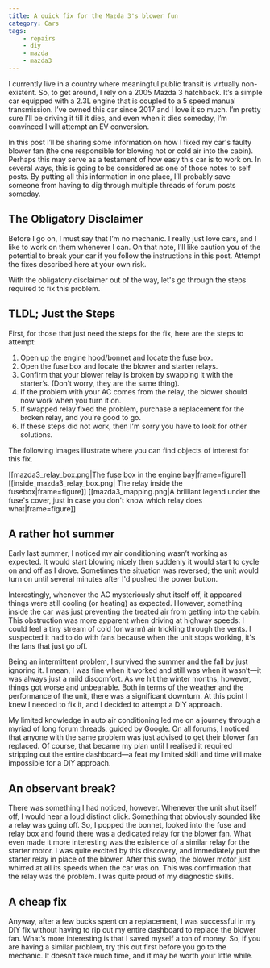 ```yaml
---
title: A quick fix for the Mazda 3's blower fun
category: Cars
tags:
    - repairs
    - diy
    - mazda
    - mazda3
---
```

I currently live in a country where meaningful public transit is virtually non-existent. So, to get around, I rely on a 2005 Mazda 3 hatchback. It’s a simple car equipped with a 2.3L engine that is coupled to a 5 speed manual transmission. I’ve owned this car since 2017 and I love it so much. I’m pretty sure I’ll be driving it till it dies, and even when it dies someday, I’m convinced I will attempt an EV conversion. 

<!--more -->

In this post I’ll be sharing some information on how I fixed my car's faulty blower fan (the one responsible for blowing hot or cold air into the cabin). Perhaps this may serve as a testament of how easy this car is to work on. In several ways, this is going to be considered as one of those notes to self posts. By putting all this information in one place, I’ll probably save someone from having to dig through multiple threads of forum posts someday.

## The Obligatory Disclaimer
Before I go on, I must say that I’m no mechanic. I really just love cars, and I like to work on them whenever I can. On that note, I'll like caution you of the potential to break your car if you follow the instructions in this post. Attempt the fixes described here at your own risk.

With the obligatory disclaimer out of the way, let's go through the steps required to fix this problem.

## TLDL; Just the Steps
First, for those that just need the steps for the fix, here are the steps to attempt:
1. Open up the engine hood/bonnet and locate the fuse box.
2. Open the fuse box and locate the blower and starter relays.
3. Confirm that your blower relay is broken by swapping it with the starter’s. (Don’t worry, they are the same thing).
4. If the problem with your AC comes from the relay, the blower should now work when you turn it on.
5. If swapped relay fixed the problem, purchase a replacement for the broken relay, and you're good to go.
6. If these steps did not work, then I'm sorry you have to look for other solutions.

The following images illustrate where you can find objects of interest for this fix.

[[mazda3_relay_box.png|The fuse box in the engine bay|frame=figure]]
[[inside_mazda3_relay_box.png| The relay inside the fusebox|frame=figure]]
[[mazda3_mapping.png|A brilliant legend under the fuse's cover, just in case you don't know which relay does what|frame=figure]]

## A rather hot summer
Early last summer, I noticed my air conditioning wasn’t working as expected. It would start blowing nicely then suddenly it would start to cycle on and off as I drove. Sometimes the situation was reversed; the unit would turn on until several minutes after I'd pushed the power button. 

Interestingly, whenever the AC mysteriously shut itself off, it appeared things were still cooling (or heating) as expected. However, something inside the car was just preventing the treated air from getting into the cabin. This obstruction was more apparent when driving at highway speeds: I could feel a tiny stream of cold (or warm) air trickling through the vents. I suspected it had to do with fans because when the unit stops working, it's the fans that just go off.

Being an intermittent problem, I survived the summer and the fall by just ignoring it. I mean, I was fine when it worked and still was when it wasn’t—it was always just a mild discomfort. As we hit the winter months, however, things got worse and unbearable. Both in terms of the weather and the performance of the unit, there was a significant downturn.  At this point I knew I needed to fix it, and I decided to attempt a DIY approach.

My limited knowledge in auto air conditioning led me on a journey through a myriad of long forum threads, guided by Google. On all forums, I noticed that anyone with the same problem was just advised to get their blower fan replaced. Of course, that became my plan until I realised it required stripping out the entire dashboard—a feat my limited skill and time will make impossible for a DIY approach.

## An observant break?
There was something I had noticed, however. Whenever the unit shut itself off, I would hear a loud distinct click. Something that obviously sounded like a relay was going off. So, I popped the bonnet, looked into the fuse and relay box and found there was a dedicated relay for the blower fan. What even made it more interesting was the existence of a similar relay for the starter motor. I was quite excited by this discovery, and immediately put the starter relay in place of the blower. After this swap, the blower motor just whirred at all its speeds when the car was on. This was confirmation that the relay was the problem. I was quite proud of my diagnostic skills.

## A cheap fix
Anyway, after a few bucks spent on a replacement, I was successful in my DIY fix without having to rip out my entire dashboard to replace the blower fan. What’s more interesting is that I saved myself a ton of money. So, if you are having a similar problem, try this out first before you go to the mechanic. It doesn’t take much time, and it may be worth your little while.
